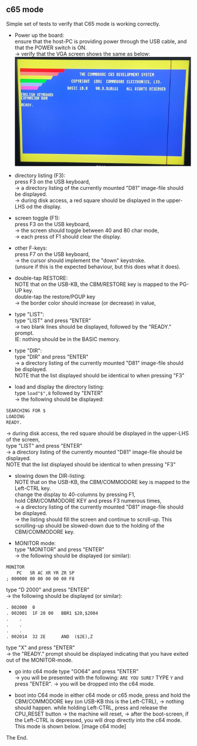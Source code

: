 ## c65 mode

Simple set of tests to verify that C65 mode is working correctly.

* Power up the board:  
ensure that the host-PC is providing power through the USB cable, and that the POWER switch is ON.  
-> verify that the VGA screen shows the same as below:  
![alt tag](https://raw.githubusercontent.com/Ben-401/mega65pics/master/c65mode.jpg)  

* directory listing (F3):  
press F3 on the USB keyboard,  
-> a directory listing of the currently mounted "D81" image-file should be displayed.  
-> during disk access, a red square should be displayed in the upper-LHS od the display.

* screen toggle (F1):  
press F3 on the USB keyboard,  
-> the screen should toggle between 40 and 80 char mode,  
-> each press of F1 should clear the display.  

* other F-keys:  
press F7 on the USB keyboard,  
-> the cursor should implement the "down" keystroke.  
(unsure if this is the expected behaviour, but this does what it does).

* double-tap RESTORE:  
NOTE that on the USB-KB, the CBM/RESTORE key is mapped to the PG-UP key.  
double-tap the restore/PGUP key  
-> the border color should increase (or decrease) in value,  

* type "LIST":  
type "LIST" and press "ENTER"  
-> two blank lines should be displayed, followed by the "READY." prompt.  
IE: nothing should be in the BASIC memory.  

* type "DIR":  
type "DIR" and press "ENTER"  
-> a directory listing of the currently mounted "D81" image-file should be displayed.  
NOTE that the list displayed should be identical to when pressing "F3"  

* load and display the directory listing:  
type ```load"$",8``` followed by "ENTER"  
-> the following should be displayed:  
```
SEARCHING FOR $  
LOADING  
READY.
```
-> during disk access, the red square should be displayed in the upper-LHS of the screen,  
type "LIST" and press "ENTER"  
-> a directory listing of the currently mounted "D81" image-file should be displayed.  
NOTE that the list displayed should be identical to when pressing "F3"  

* slowing down the DIR-listing:  
NOTE that on the USB-KB, the CBM/COMMODORE key is mapped to the Left-CTRL key.  
change the display to 40-columns by pressing F1,  
hold CBM/COMMODORE KEY and press F3 numerous times,  
-> a directory listing of the currently mounted "D81" image-file should be displayed.  
-> the listing should fill the screen and continue to scroll-up. This scrolling-up should be slowed-down due to the holding of the CBM/COMMODORE key.  

* MONITOR mode:  
type "MONITOR" and press "ENTER"  
-> the following should be displayed (or similar):  
```
MONITOR
    PC   SR AC XR YR ZR SP
; 000000 00 00 00 00 00 F8
```
type "D 2000" and press "ENTER"  
-> the following should be displayed (or similar):  
```
. 002000  0
. 002001  1F 20 00   BBR1 $20,$2004
.    .
.    .
.    .
. 002014  32 2E      AND  ($2E),Z
```
type "X" and press "ENTER"  
-> the "READY." prompt should be displayed indicating that you have exited out of the MONITOR-mode.

* go into c64 mode
type "GO64" and press "ENTER"  
-> you will be presented with the following:
```ARE YOU SURE?```
TYPE ``` Y ``` and press "ENTER".
-> you will be dropped into the c64 mode.

* boot into C64 mode
in either c64 mode or c65 mode, press and hold the CBM/COMMODORE key (on USB-KB this is the Left-CTRL),
-> nothing should happen.
while holding Left-CTRL, press and release the CPU_RESET button
-> the machine will reset,
-> after the boot-screen, if the Left-CTRL is depressed, you will drop directly into the c64 mode. This mode is shown below.
[image c64 mode]



The End.
